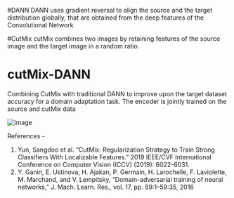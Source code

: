 #DANN
DANN uses gradient reversal to align the source and the target distribution globally, that are obtained from the deep features of the Convolutional Network

#CutMix
cutMix combines two images by retaining features of the source image and the target image in a random ratio.

# cutMix-DANN
Combining CutMix with traditional DANN to improve upon the target dataset accuracy for a domain adaptation task. The encoder is jointly trained on the source and cutMix data

![image](https://user-images.githubusercontent.com/32479901/129860759-68c047a9-b703-43d7-8cea-980ba78001ab.png)



References - 
1. Yun, Sangdoo et al. “CutMix: Regularization Strategy to Train Strong Classifiers With Localizable Features.” 2019 IEEE/CVF International Conference on Computer Vision (ICCV) (2019): 6022-6031.
2. Y. Ganin, E. Ustinova, H. Ajakan, P. Germain, H. Larochelle, F. Laviolette, M. Marchand, and V. Lempitsky, “Domain-adversarial training of
neural networks,” J. Mach. Learn. Res., vol. 17, pp. 59:1–59:35, 2016
